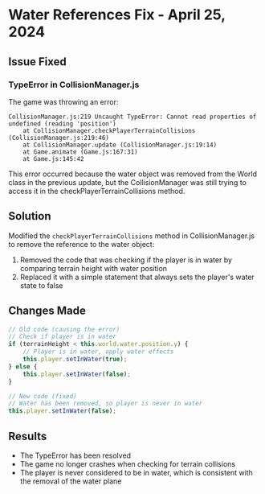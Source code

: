 # Water References Fix - April 25, 2024

## Issue Fixed

### TypeError in CollisionManager.js

The game was throwing an error:
```
CollisionManager.js:219 Uncaught TypeError: Cannot read properties of undefined (reading 'position')
    at CollisionManager.checkPlayerTerrainCollisions (CollisionManager.js:219:46)
    at CollisionManager.update (CollisionManager.js:19:14)
    at Game.animate (Game.js:167:31)
    at Game.js:145:42
```

This error occurred because the water object was removed from the World class in the previous update, but the CollisionManager was still trying to access it in the checkPlayerTerrainCollisions method.

## Solution

Modified the `checkPlayerTerrainCollisions` method in CollisionManager.js to remove the reference to the water object:

1. Removed the code that was checking if the player is in water by comparing terrain height with water position
2. Replaced it with a simple statement that always sets the player's water state to false

## Changes Made

```javascript
// Old code (causing the error)
// Check if player is in water
if (terrainHeight < this.world.water.position.y) {
    // Player is in water, apply water effects
    this.player.setInWater(true);
} else {
    this.player.setInWater(false);
}

// New code (fixed)
// Water has been removed, so player is never in water
this.player.setInWater(false);
```

## Results

- The TypeError has been resolved
- The game no longer crashes when checking for terrain collisions
- The player is never considered to be in water, which is consistent with the removal of the water plane